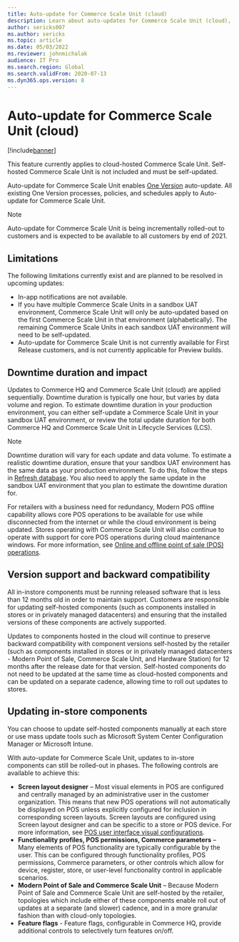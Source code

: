 ```yaml
---
title: Auto-update for Commerce Scale Unit (cloud)
description: Learn about auto-updates for Commerce Scale Unit (cloud), including limitations and an overview of downtime duration and impact.
author: sericks007
ms.author: sericks
ms.topic: article
ms.date: 05/03/2022
ms.reviewer: johnmichalak
audience: IT Pro
ms.search.region: Global
ms.search.validFrom: 2020-07-13
ms.dyn365.ops.version: 8
---
```


# Auto-update for Commerce Scale Unit (cloud)
[!include[banner](../includes/banner.md)]


This feature currently applies to cloud-hosted Commerce Scale Unit. Self-hosted Commerce Scale Unit is not included and must be self-updated.

Auto-update for Commerce Scale Unit enables [One Version](../lifecycle-services/oneversion-overview.md) auto-update. All existing One Version processes, policies, and schedules apply to Auto-update for Commerce Scale Unit.


>[!Note]
> Auto-update for Commerce Scale Unit is being incrementally rolled-out to customers and is expected to be available to all customers by end of 2021.

## Limitations
The following limitations currently exist and are planned to be resolved in upcoming updates:

- In-app notifications are not available.
- If you have multiple Commerce Scale Units in a sandbox UAT environment, Commerce Scale Unit will only be auto-updated based on the first Commerce Scale Unit in that environment (alphabetically). The remaining Commerce Scale Units in each sandbox UAT environment will need to be self-updated.
- Auto-update for Commerce Scale Unit is not currently available for First Release customers, and is not currently applicable for Preview builds.

## Downtime duration and impact

Updates to Commerce HQ and Commerce Scale Unit (cloud) are applied sequentially. Downtime duration is typically one hour, but varies by data volume and region. To estimate downtime duration in your production environment, you can either self-update a Commerce Scale Unit in your sandbox UAT environment, or review the total update duration for both Commerce HQ and Commerce Scale Unit in Lifecycle Services (LCS).

> [!NOTE]
> Downtime duration will vary for each update and data volume. To estimate a realistic downtime duration, ensure that your sandbox UAT environment has the same data as your production environment. To do this, follow the steps in [Refresh database](../database/database-refresh.md). You also need to apply the same update in the sandbox UAT environment that you plan to estimate the downtime duration for.

For retailers with a business need for redundancy, Modern POS offline capability allows core POS operations to be available for use while disconnected from the internet or while the cloud environment is being updated. Stores operating with Commerce Scale Unit will also continue to operate with support for core POS operations during cloud maintenance windows. For more information, see [Online and offline point of sale (POS) operations](../../../commerce/pos-operations.md).

## Version support and backward compatibility
All in-instore components must be running released software that is less than 12 months old in order to maintain support. Customers are responsible for updating self-hosted components (such as components installed in stores or in privately managed datacenters) and ensuring that the installed versions of these components are actively supported.

Updates to components hosted in the cloud will continue to preserve backward compatibility with component versions self-hosted by the retailer (such as components installed in stores or in privately managed datacenters - Modern Point of Sale, Commerce Scale Unit, and Hardware Station) for 12 months after the release date for that version. Self-hosted components do not need to be updated at the same time as cloud-hosted components and can be updated on a separate cadence, allowing time to roll out updates to stores.

## Updating in-store components
You can choose to update self-hosted components manually at each store or use mass update tools such as Microsoft System Center Configuration Manager or Microsoft Intune.

With auto-update for Commerce Scale Unit, updates to in-store components can still be rolled-out in phases. The following controls are available to achieve this:

- **Screen layout designer** – Most visual elements in POS are configured and centrally managed by an administrative user in the customer organization. This means that new POS operations will not automatically be displayed on POS unless explicitly configured for inclusion in corresponding screen layouts. Screen layouts are configured using Screen layout designer and can be specific to a store or POS device. For more information, see [POS user interface visual configurations](../../../commerce/pos-screen-layouts.md).
- **Functionality profiles, POS permissions, Commerce parameters** – Many elements of POS functionality are typically configurable by the user. This can be configured through functionality profiles, POS permissions, Commerce parameters, or other controls which allow for device, register, store, or user-level functionality control in applicable scenarios.
- **Modern Point of Sale and Commerce Scale Unit** – Because Modern Point of Sale and Commerce Scale Unit are self-hosted by the retailer, topologies which include either of these components enable roll out of updates at a separate (and slower) cadence, and in a more granular fashion than with cloud-only topologies.
- **Feature flags** - Feature flags, configurable in Commerce HQ, provide additional controls to selectively turn features on/off.
